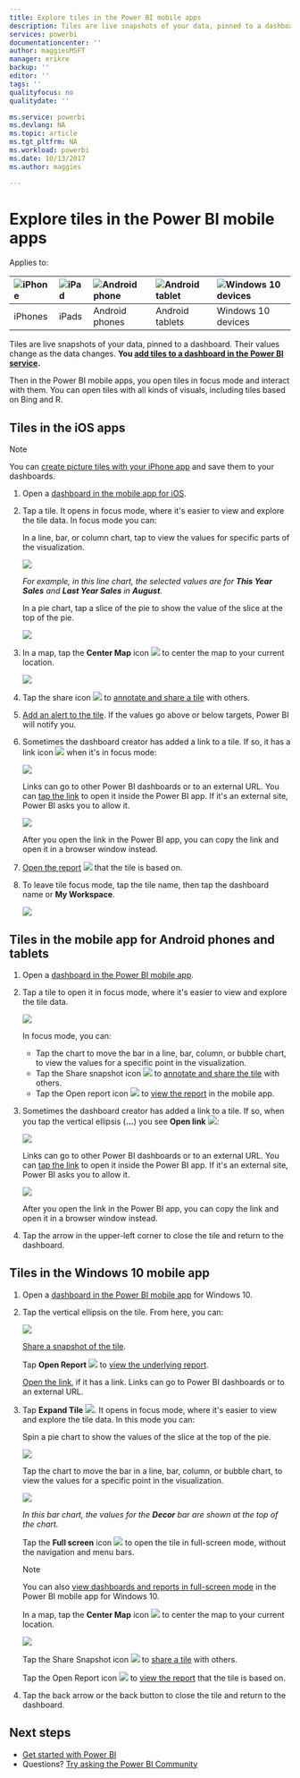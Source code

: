 ```yaml
---
title: Explore tiles in the Power BI mobile apps
description: Tiles are live snapshots of your data, pinned to a dashboard. Learn about interacting with tiles in the Power BI mobile apps.
services: powerbi
documentationcenter: ''
author: maggiesMSFT
manager: erikre
backup: ''
editor: ''
tags: ''
qualityfocus: no
qualitydate: ''

ms.service: powerbi
ms.devlang: NA
ms.topic: article
ms.tgt_pltfrm: NA
ms.workload: powerbi
ms.date: 10/13/2017
ms.author: maggies

---
```

# Explore tiles in the Power BI mobile apps
Applies to:

| ![iPhone](media/powerbi-mobile-tiles-in-the-iphone-app/iphone-logo-50-px.png) | ![iPad](media/powerbi-mobile-tiles-in-the-iphone-app/ipad-logo-50-px.png) | ![Android phone](media/powerbi-mobile-tiles-in-the-iphone-app/android-phone-logo-50-px.png) | ![Android tablet](media/powerbi-mobile-tiles-in-the-iphone-app/android-tablet-logo-50-px.png) | ![Windows 10 devices](media/powerbi-mobile-tiles-in-the-iphone-app/win-10-logo-50-px.png) |
|:--- |:--- |:--- |:--- |:--- |
| iPhones |iPads |Android phones |Android tablets |Windows 10 devices |

Tiles are live snapshots of your data, pinned to a dashboard. Their values change as the data changes. **You [add tiles to a dashboard in the Power BI service](service-dashboard-tiles.md).** 

Then in the Power BI mobile apps, you open tiles in focus mode and interact with them. You can open tiles with all kinds of visuals, including tiles based on Bing and R.

## Tiles in the iOS apps
> [!NOTE]
> You can [create picture tiles with your iPhone app](mobile-iphone-app-get-started.md) and save them to your dashboards.
> 
> 

1. Open a [dashboard in the mobile app for iOS](mobile-apps-view-dashboard.md).
2. Tap a tile. It opens in focus mode, where it's easier to view and explore the tile data. In focus mode you can:
   
   In a line, bar, or column chart, tap to view the values for specific parts of the visualization.
   
    ![](media/powerbi-mobile-tiles-in-the-iphone-app/power-bi-iphone-line-tile-values.png)
   
   *For example, in this line chart, the selected values are for **This Year Sales** and **Last Year Sales** in **August**.*  
   
   In a pie chart, tap a slice of the pie to show the value of the slice at the top of the pie.  
   
   ![](media/powerbi-mobile-tiles-in-the-iphone-app/power-bi-ipad-tile-pie.png)
3. In a map, tap the **Center Map** icon ![](media/powerbi-mobile-tiles-in-the-iphone-app/power-bi-center-map-icon.png) to center the map to your current location.
   
     ![](media/powerbi-mobile-tiles-in-the-iphone-app/power-bi-ipad-center-map.png)
4. Tap the share icon ![](media/powerbi-mobile-tiles-in-the-iphone-app/power-bi-iphone-share-icon.png) to [annotate and share a tile](mobile-annotate-and-share-a-tile-from-the-mobile-apps.md) with others.
5. [Add an alert to the tile](powerbi-mobile-set-data-alerts-in-the-iphone-app.md). If the values go above or below targets, Power BI will notify you.
6. Sometimes the dashboard creator has added a link to a tile. If so, it has a link icon ![](media/powerbi-mobile-tiles-in-the-iphone-app/power-bi-iphone-link-icon.png) when it's in focus mode:
   
    ![](media/powerbi-mobile-tiles-in-the-iphone-app/power-bi-iphone-tile-link.png)
   
    Links can go to other Power BI dashboards or to an external URL. You can [tap the link](service-dashboard-edit-tile.md#hyperlink) to open it inside the Power BI app. If it's an external site, Power BI asks you to allow it.
   
    ![](media/powerbi-mobile-tiles-in-the-iphone-app/PBI_Andr_OpenLinkMessage.png)
   
    After you open the link in the Power BI app, you can copy the link and open it in a browser window instead.
7. [Open the report](powerbi-mobile-reports-in-the-iphone-app.md) ![](media/powerbi-mobile-tiles-in-the-iphone-app/power-bi-ipad-open-report-icon.png) that the tile is based on.
8. To leave tile focus mode, tap the tile name, then tap the dashboard name or **My Workspace**.
   
    ![](media/powerbi-mobile-tiles-in-the-iphone-app/power-bi-ipad-tile-breadcrumb.png)

## Tiles in the mobile app for Android phones and tablets
1. Open a [dashboard in the Power BI mobile app](mobile-apps-view-dashboard.md).
2. Tap a tile to open it in focus mode, where it's easier to view and explore the tile data.
   
   ![](media/powerbi-mobile-tiles-in-the-iphone-app/power-bi-android-tablet-tile.png)
   
    In focus mode, you can:
   
   * Tap the chart to move the bar in a line, bar, column, or bubble chart, to view the values for a specific point in the visualization.  
   * Tap the Share snapshot icon ![](media/powerbi-mobile-tiles-in-the-iphone-app/PBI_Andr_ShareSnapIcon.png) to [annotate and share the tile](mobile-annotate-and-share-a-tile-from-the-mobile-apps.md) with others.
   * Tap the Open report icon ![](media/powerbi-mobile-tiles-in-the-iphone-app/power-bi-android-tablet-open-report-icon.png) to [view the report](powerbi-mobile-reports-in-the-iphone-app.md) in the mobile app.
3. Sometimes the dashboard creator has added a link to a tile. If so, when you tap the vertical ellipsis (**...**) you see **Open link** ![](media/powerbi-mobile-tiles-in-the-iphone-app/power-bi-iphone-link-icon.png):
   
    ![](media/powerbi-mobile-tiles-in-the-iphone-app/power-bi-android-tile-link.png)
   
    Links can go to other Power BI dashboards or to an external URL. You can [tap the link](service-dashboard-edit-tile.md#hyperlink) to open it inside the Power BI app. If it's an external site, Power BI asks you to allow it.
   
    ![](media/powerbi-mobile-tiles-in-the-iphone-app/PBI_Andr_OpenLinkMessage.png)
   
    After you open the link in the Power BI app, you can copy the link and open it in a browser window instead.
4. Tap the arrow in the upper-left corner to close the tile and return to the dashboard.

## Tiles in the Windows 10 mobile app
1. Open a [dashboard in the Power BI mobile app](mobile-apps-view-dashboard.md) for Windows 10.
2. Tap the vertical ellipsis on the tile. From here, you can: 
   
    ![](media/powerbi-mobile-tiles-in-the-iphone-app/pbi_win10tileellpslink.png)
   
    [Share a snapshot of the tile](powerbi-mobile-share-a-tile-from-the-win10phone-app.md).
   
    Tap **Open Report** ![](media/powerbi-mobile-tiles-in-the-iphone-app/power-bi-ipad-open-report-icon.png) to [view the underlying report](powerbi-mobile-reports-in-the-iphone-app.md).
   
    [Open the link](service-dashboard-edit-tile.md#hyperlink), if it has a link. Links can go to Power BI dashboards or to an external URL.
3. Tap **Expand Tile** ![](media/powerbi-mobile-tiles-in-the-iphone-app/power-bi-windows-10-focus-mode-icon.png). It opens in focus mode, where it's easier to view and explore the tile data. In this mode you can:
   
   Spin a pie chart to show the values of the slice at the top of the pie.  
   
   ![](media/powerbi-mobile-tiles-in-the-iphone-app/power-bi-windows-10-pie-focus-mode.png)
   
   Tap the chart to move the bar in a line, bar, column, or bubble chart, to view the values for a specific point in the visualization.  
   
   ![](media/powerbi-mobile-tiles-in-the-iphone-app/pbi_win10ph_bartile0316.png)
   
   *In this bar chart, the values for the **Decor** bar are shown at the top of the chart.*
   
   Tap the **Full screen** icon ![](media/powerbi-mobile-tiles-in-the-iphone-app/power-bi-full-screen-icon.png) to open the tile in full-screen mode, without the navigation and menu bars.
   
   > [!NOTE]
   > You can also [view dashboards and reports in full-screen mode](powerbi-mobile-win10-app-presentation-mode.md) in the Power BI mobile app for Windows 10.
   > 
   > 
   
   In a map, tap the **Center Map** icon ![](media/powerbi-mobile-tiles-in-the-iphone-app/power-bi-center-map-icon.png) to center the map to your current location.
   
   ![](media/powerbi-mobile-tiles-in-the-iphone-app/power-bi-windows-10-center-map.png)
   
   Tap the Share Snapshot icon ![](media/powerbi-mobile-tiles-in-the-iphone-app/PBI_Win10Ph_ShareIcon.png) to [share a tile](powerbi-mobile-share-a-tile-from-the-win10phone-app.md) with others.   
   
   Tap the Open Report icon ![](media/powerbi-mobile-tiles-in-the-iphone-app/power-bi-ipad-open-report-icon.png) to [view the report](powerbi-mobile-reports-in-the-iphone-app.md) that the tile is based on. 
4. Tap the back arrow or the back button to close the tile and return to the dashboard.

## Next steps
* [Get started with Power BI](service-get-started.md)
* Questions? [Try asking the Power BI Community](http://community.powerbi.com/)

